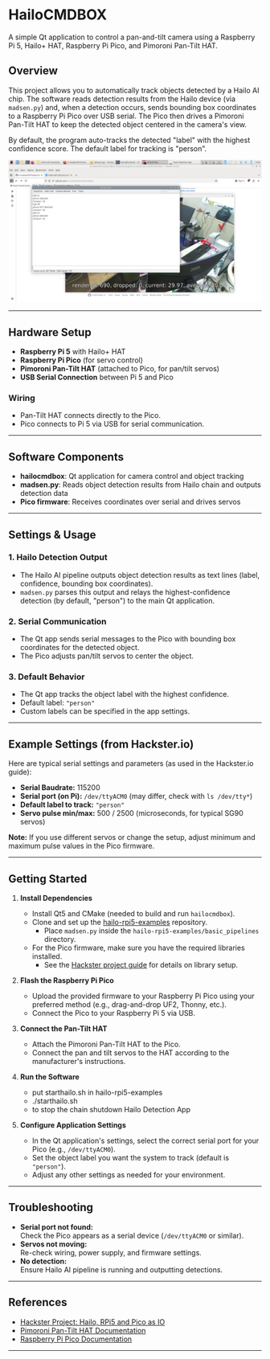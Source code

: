 # HailoCMDBOX

A simple Qt application to control a pan-and-tilt camera using a Raspberry Pi 5, Hailo+ HAT, Raspberry Pi Pico, and Pimoroni Pan-Tilt HAT.

## Overview

This project allows you to automatically track objects detected by a Hailo AI chip. The software reads detection results from the Hailo device (via `madsen.py`) and, when a detection occurs, sends bounding box coordinates to a Raspberry Pi Pico over USB serial. The Pico then drives a Pimoroni Pan-Tilt HAT to keep the detected object centered in the camera's view.

By default, the program auto-tracks the detected "label" with the highest confidence score. The default label for tracking is "person".

![Screenshot](qtboxscreendump.png)

---

## Hardware Setup

- **Raspberry Pi 5** with Hailo+ HAT
- **Raspberry Pi Pico** (for servo control)
- **Pimoroni Pan-Tilt HAT** (attached to Pico, for pan/tilt servos)
- **USB Serial Connection** between Pi 5 and Pico

### Wiring

- Pan-Tilt HAT connects directly to the Pico.
- Pico connects to Pi 5 via USB for serial communication.

---

## Software Components

- **hailocmdbox**: Qt application for camera control and object tracking
- **madsen.py**: Reads object detection results from Hailo chain and outputs detection data
- **Pico firmware**: Receives coordinates over serial and drives servos

---

## Settings & Usage

### 1. Hailo Detection Output

- The Hailo AI pipeline outputs object detection results as text lines (label, confidence, bounding box coordinates).
- `madsen.py` parses this output and relays the highest-confidence detection (by default, "person") to the main Qt application.

### 2. Serial Communication

- The Qt app sends serial messages to the Pico with bounding box coordinates for the detected object.
- The Pico adjusts pan/tilt servos to center the object.

### 3. Default Behavior

- The Qt app tracks the object label with the highest confidence.
- Default label: `"person"`
- Custom labels can be specified in the app settings.

---

## Example Settings (from Hackster.io)

Here are typical serial settings and parameters (as used in the Hackster.io guide):

- **Serial Baudrate:** 115200
- **Serial port (on Pi):** `/dev/ttyACM0` (may differ, check with `ls /dev/tty*`)
- **Default label to track:** `"person"`
- **Servo pulse min/max:** 500 / 2500 (microseconds, for typical SG90 servos)

**Note:** If you use different servos or change the setup, adjust minimum and maximum pulse values in the Pico firmware.

---
## Getting Started

1. **Install Dependencies**
   - Install Qt5 and CMake (needed to build and run `hailocmdbox`).
   - Clone and set up the [hailo-rpi5-examples](https://github.com/hailo-ai/hailo-rpi5-examples) repository.  
     - Place `madsen.py` inside the `hailo-rpi5-examples/basic_pipelines` directory.
   - For the Pico firmware, make sure you have the required libraries installed.  
     - See the [Hackster project guide](https://www.hackster.io/kim-madsen/hailo-rpi5-and-pico-as-io-f80990) for details on library setup.

2. **Flash the Raspberry Pi Pico**
   - Upload the provided firmware to your Raspberry Pi Pico using your preferred method (e.g., drag-and-drop UF2, Thonny, etc.).
   - Connect the Pico to your Raspberry Pi 5 via USB.

3. **Connect the Pan-Tilt HAT**
   - Attach the Pimoroni Pan-Tilt HAT to the Pico.
   - Connect the pan and tilt servos to the HAT according to the manufacturer's instructions.

4. **Run the Software**
   - put starthailo.sh in hailo-rpi5-examples
   - ./starthailo.sh
   - to stop the chain shutdown Hailo Detection App

5. **Configure Application Settings**
   - In the Qt application's settings, select the correct serial port for your Pico (e.g., `/dev/ttyACM0`).
   - Set the object label you want the system to track (default is `"person"`).
   - Adjust any other settings as needed for your environment.

---

## Troubleshooting

- **Serial port not found:**  
  Check the Pico appears as a serial device (`/dev/ttyACM0` or similar).
- **Servos not moving:**  
  Re-check wiring, power supply, and firmware settings.
- **No detection:**  
  Ensure Hailo AI pipeline is running and outputting detections.

---

## References

- [Hackster Project: Hailo, RPi5 and Pico as IO](https://www.hackster.io/kim-madsen/hailo-rpi5-and-pico-as-io-f80990)
- [Pimoroni Pan-Tilt HAT Documentation](https://learn.pimoroni.com/tutorial/sandyj/getting-started-with-pantilt-hat)
- [Raspberry Pi Pico Documentation](https://www.raspberrypi.com/documentation/microcontrollers/raspberry-pi-pico.html)

---
